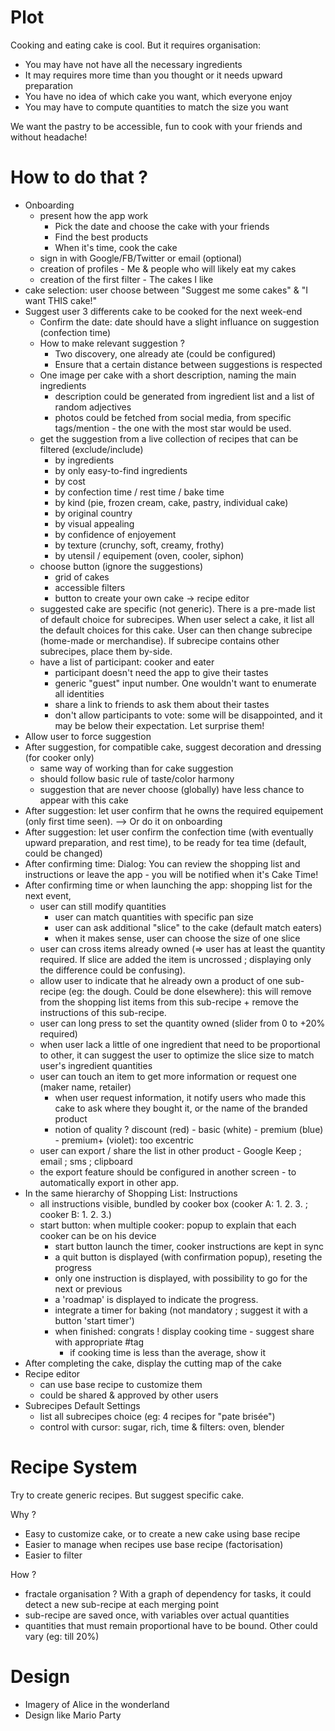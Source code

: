 # Plot

Cooking and eating cake is cool. But it requires organisation:

- You may have not have all the necessary ingredients
- It may requires more time than you thought or it needs upward preparation
- You have no idea of which cake you want, which everyone enjoy
- You may have to compute quantities to match the size you want

We want the pastry to be accessible, fun to cook with your friends and without headache!

# How to do that ?

- Onboarding
  - present how the app work
    - Pick the date and choose the cake with your friends
    - Find the best products
    - When it's time, cook the cake
  - sign in with Google/FB/Twitter or email (optional)
  - creation of profiles - Me & people who will likely eat my cakes
  - creation of the first filter - The cakes I like
- cake selection: user choose between "Suggest me some cakes" & "I want THIS cake!"
- Suggest user 3 differents cake to be cooked for the next week-end
  - Confirm the date: date should have a slight influance on suggestion (confection time)
  - How to make relevant suggestion ?
    - Two discovery, one already ate (could be configured)
    - Ensure that a certain distance between suggestions is respected
  - One image per cake with a short description, naming the main ingredients
    - description could be generated from ingredient list and a list of random adjectives
    - photos could be fetched from social media, from specific tags/mention - the one with the most star would be used.
  - get the suggestion from a live collection of recipes that can be filtered (exclude/include)
    - by ingredients
    - by only easy-to-find ingredients
    - by cost
    - by confection time / rest time / bake time
    - by kind (pie, frozen cream, cake, pastry, individual cake)
    - by original country
    - by visual appealing
    - by confidence of enjoyement
    - by texture (crunchy, soft, creamy, frothy)
    - by utensil / equipement (oven, cooler, siphon)
  - choose button (ignore the suggestions)
    - grid of cakes
    - accessible filters
    - button to create your own cake -> recipe editor
  - suggested cake are specific (not generic). There is a pre-made list of default choice for subrecipes. When user select a cake, it list all the default choices for this cake. User can then change subrecipe (home-made or merchandise). If subrecipe contains other subrecipes, place them by-side.
  - have a list of participant: cooker and eater
    - participant doesn't need the app to give their tastes
    - generic "guest" input number. One wouldn't want to enumerate all identities
    - share a link to friends to ask them about their tastes
    - don't allow participants to vote: some will be disappointed, and it may be below their expectation. Let surprise them!
- Allow user to force suggestion
- After suggestion, for compatible cake, suggest decoration and dressing (for cooker only)
  - same way of working than for cake suggestion
  - should follow basic rule of taste/color harmony
  - suggestion that are never choose (globally) have less chance to appear with this cake
- After suggestion: let user confirm that he owns the required equipement (only first time seen). --> Or do it on onboarding
- After suggestion: let user confirm the confection time (with eventually upward preparation, and rest time), to be ready for tea time (default, could be changed)
- After confirming time: Dialog: You can review the shopping list and instructions or leave the app - you will be notified when it's Cake Time!
- After confirming time or when launching the app: shopping list for the next event,
  - user can still modify quantities
    - user can match quantities with specific pan size
    - user can ask additional "slice" to the cake (default match eaters)
    - when it makes sense, user can choose the size of one slice
  - user can cross items already owned (=> user has at least the quantity required. If slice are added the item is uncrossed ; displaying only the difference could be confusing).
  - allow user to indicate that he already own a product of one sub-recipe (eg: the dough. Could be done elsewhere): this will remove from the shopping list items from this sub-recipe + remove the instructions of this sub-recipe.
  - user can long press to set the quantity owned (slider from 0 to +20% required)
  - when user lack a little of one ingredient that need to be proportional to other, it can suggest the user to optimize the slice size to match user's ingredient quantities
  - user can touch an item to get more information or request one (maker name, retailer)
    - when user request information, it notify users who made this cake to ask where they bought it, or the name of the branded product
    - notion of quality ? discount (red) - basic (white) - premium (blue) - premium+ (violet): too excentric
  - user can export / share the list in other product - Google Keep ; email ; sms ; clipboard
  - the export feature should be configured in another screen - to automatically export in other app.
- In the same hierarchy of Shopping List: Instructions
  - all instructions visible, bundled by cooker box (cooker A: 1. 2. 3. ; cooker B: 1. 2. 3.)
  - start button: when multiple cooker: popup to explain that each cooker can be on his device
    - start button launch the timer, cooker instructions are kept in sync
    - a quit button is displayed (with confirmation popup), reseting the progress
    - only one instruction is displayed, with possibility to go for the next or previous
    - a 'roadmap' is displayed to indicate the progress.
    - integrate a timer for baking (not mandatory ; suggest it with a button 'start timer')
    - when finished: congrats ! display cooking time - suggest share with appropriate #tag
      - if cooking time is less than the average, show it
- After completing the cake, display the cutting map of the cake
- Recipe editor
  - can use base recipe to customize them
  - could be shared & approved by other users
- Subrecipes Default Settings
  - list all subrecipes choice (eg: 4 recipes for "pate brisée")
  - control with cursor: sugar, rich, time & filters: oven, blender

# Recipe System

Try to create generic recipes. But suggest specific cake.

Why ?

- Easy to customize cake, or to create a new cake using base recipe
- Easier to manage when recipes use base recipe (factorisation)
- Easier to filter

How ?

- fractale organisation ? With a graph of dependency for tasks, it could detect a new sub-recipe at each merging point
- sub-recipe are saved once, with variables over actual quantities
- quantities that must remain proportional have to be bound. Other could vary (eg: till 20%)

# Design

- Imagery of Alice in the wonderland
- Design like Mario Party
